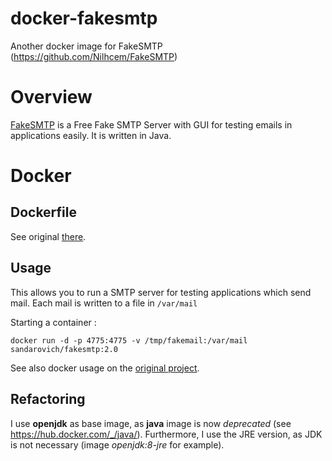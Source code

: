 # docker-fakesmtp
Another docker image for FakeSMTP (https://github.com/Nilhcem/FakeSMTP)

# Overview
[FakeSMTP](https://github.com/Nilhcem/FakeSMTP) is a Free Fake SMTP Server with GUI for testing emails in applications easily. It is written in Java.

# Docker 
## Dockerfile
See original [there](https://github.com/Nilhcem/FakeSMTP/blob/master/Dockerfile).

## Usage
This allows you to run a SMTP server for testing applications which send mail. Each mail is written to a file in `/var/mail`

Starting a container :

    docker run -d -p 4775:4775 -v /tmp/fakemail:/var/mail sandarovich/fakesmtp:2.0

See also docker usage on the [original project](https://github.com/Nilhcem/FakeSMTP#usage-on-docker).

## Refactoring
I use **openjdk** as base image, as **java** image is now _deprecated_ (see https://hub.docker.com/_/java/).
Furthermore, I use the JRE version, as JDK is not necessary (image _openjdk:8-jre_ for example).
